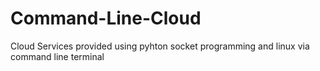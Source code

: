 # Command-Line-Cloud
Cloud Services provided using pyhton socket programming and linux via  command line terminal
